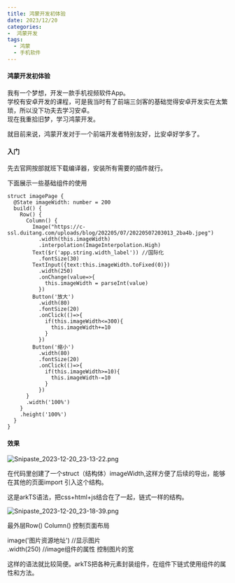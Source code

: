 ```yaml
---
title: 鸿蒙开发初体验
date: 2023/12/20
categories:
-  鸿蒙开发
tags:
  - 鸿蒙
  - 手机软件
---
```


#### 鸿蒙开发初体验
我有一个梦想，开发一款手机视频软件App。</br>
学校有安卓开发的课程，可是我当时有了前端三剑客的基础觉得安卓开发实在太繁琐，所以没下功夫去学习安卓。</br>
现在我重拾旧梦，学习鸿蒙开发。</br>

就目前来说，鸿蒙开发对于一个前端开发者特别友好，比安卓好学多了。


#### 入门
先去官网按部就班下载编译器，安装所有需要的插件就行。</br>

下面展示一些基础组件的使用

```
struct imagePage {
  @State imageWidth: number = 200
  build() {
    Row() {
      Column() {
        Image("https://c-ssl.duitang.com/uploads/blog/202205/07/20220507203013_2ba4b.jpeg")
          .width(this.imageWidth)
          .interpolation(ImageInterpolation.High)
        Text($r('app.string.width_label')) //国际化
          .fontSize(30)
        TextInput({text:this.imageWidth.toFixed(0)})
          .width(250)
          .onChange(value=>{
            this.imageWidth = parseInt(value)
          })
        Button('放大')
          .width(80)
          .fontSize(20)
          .onClick(()=>{
            if(this.imageWidth<=300){
              this.imageWidth+=10
            }
          })
        Button('缩小')
          .width(80)
          .fontSize(20)
          .onClick(()=>{
            if(this.imageWidth>=10){
              this.imageWidth-=10
            }
          })
      }
      .width('100%')
    }
    .height('100%')
  }
}

```

#### 效果

![Snipaste_2023-12-20_23-13-22.png](https://www.freeimg.cn/i/2023/12/20/658304a2ae057.png)


在代码里创建了一个struct（结构体）imageWidth,这样方便了后续的导出，能够在其他的页面import 引入这个结构。</br>

这是arkTS语法，把css+html+js结合在了一起，链式一样的结构。</br>

![Snipaste_2023-12-20_23-18-39.png](https://www.freeimg.cn/i/2023/12/20/658305dce3000.png)

最外层Row() Column() 控制页面布局


image('图片资源地址') //显示图片</br>
  .width(250) //image组件的属性 控制图片的宽</br>

这样的语法就比较简便。arkTS把各种元素封装组件，在组件下链式使用组件的属性和方法。
